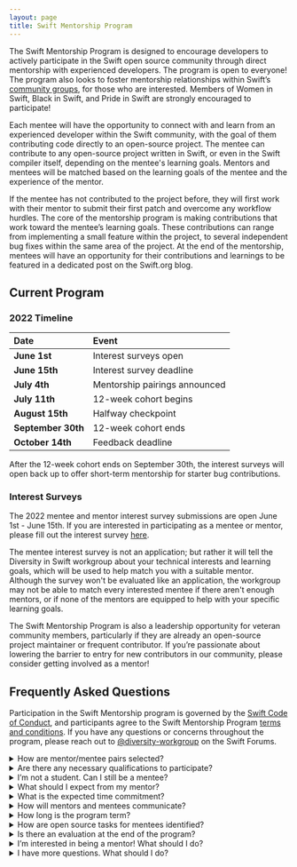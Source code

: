 ```yaml
---
layout: page
title: Swift Mentorship Program
---
```


The Swift Mentorship Program is designed to encourage developers to actively participate in the Swift open source community through direct mentorship with experienced developers. The program is open to everyone! The program also looks to foster mentorship relationships within Swift’s [community groups](/diversity/#community-groups), for those who are interested. Members of Women in Swift, Black in Swift, and Pride in Swift are strongly encouraged to participate!

Each mentee will have the opportunity to connect with and learn from an experienced developer within the Swift community, with the goal of them contributing code directly to an open-source project. The mentee can contribute to any open-source project written in Swift, or even in the Swift compiler itself, depending on the mentee's learning goals. Mentors and mentees will be matched based on the learning goals of the mentee and the experience of the mentor.

If the mentee has not contributed to the project before, they will first work with their mentor to submit their first patch and overcome any workflow hurdles. The core of the mentorship program is making contributions that work toward the mentee’s learning goals. These contributions can range from implementing a small feature within the project, to several independent bug fixes within the same area of the project. At the end of the mentorship, mentees will have an opportunity for their contributions and learnings to be featured in a dedicated post on the Swift.org blog.

## Current Program

### 2022 Timeline

| Date               | Event                          |
|:-------------------|:-------------------------------|
| **June 1st**       |  Interest surveys open         |
| **June 15th**      |  Interest survey deadline      |
| **July 4th**       |  Mentorship pairings announced |
| **July 11th**      |  12-week cohort begins         |
| **August 15th**    |  Halfway checkpoint            |
| **September 30th** |  12-week cohort ends           |
| **October 14th**   |  Feedback deadline             |

After the 12-week cohort ends on September 30th, the interest surveys will open back up to offer short-term mentorship for starter bug contributions.

### Interest Surveys

The 2022 mentee and mentor interest survey submissions are open June 1st - June 15th. If you are interested in participating as a mentee or mentor, please fill out the interest survey [here](/mentorship-interest-survey/).

The mentee interest survey is not an application; but rather it will tell the Diversity in Swift workgroup about your technical interests and learning goals, which will be used to help match you with a suitable mentor. Although the survey won't be evaluated like an application, the workgroup may not be able to match every interested mentee if there aren't enough mentors, or if none of the mentors are equipped to help with your specific learning goals.

The Swift Mentorship Program is also a leadership opportunity for veteran community members, particularly if they are already an open-source project maintainer or frequent contributor. If you’re passionate about lowering the barrier to entry for new contributors in our community, please consider getting involved as a mentor!

## Frequently Asked Questions

Participation in the Swift Mentorship program is governed by the [Swift Code of Conduct](/code-of-conduct), and participants agree to the Swift Mentorship Program [terms and conditions](/mentorship-tos/). If you have any questions or concerns throughout the program, please reach out to [@diversity-workgroup](https://forums.swift.org/new-message?groupname=diversity-workgroup) on the Swift Forums.

<details class="download">
  <summary>How are mentor/mentee pairs selected?</summary>

Mentors and mentees will each fill out an interest survey. The survey is not an application, but rather it tells the Diversity in Swift workgroup about the participant’s interests, experience, learning goals, and more, which will be used to help the workgroup match mentor-mentee pairs. The interest surveys have a parallel set of questions to help evaluate whether the mentor has suitable experience to help the mentee with their learning goals. For example, the mentee questionnaire asks the mentee which specific skills/topics they are interested in working on, and the mentor questionnaire asks which specific skills/topics the mentor has experience with and can help a mentee learn about. A potential mentee will not be matched with a mentor if there are not enough mentors, or if there is not a suitable mentor to help them with their learning goals.
</details>

<details class="download">
  <summary>Are there any necessary qualifications to participate?</summary>

There are no necessary qualifications for mentees — the mentorship program is open to anybody 18 years and older who is willing to learn about Swift! Since this program is designed to encourage and help diverse developers overcome barriers and actively participate in the Swift community, the Diversity in Swift workgroup strongly encourages members of Women in Swift and Black in Swift to participate.
Mentors must be members of the Swift community (e.g., iOS developers, Swift compiler contributors, etc). Prior experience with mentorship is a plus, but not required.
</details>

<details class="download">
  <summary>I’m not a student. Can I still be a mentee?</summary>

Yes! This mentorship program is not limited to students.
</details>

<details class="download">
  <summary>What should I expect from my mentor?</summary>

You can expect your mentor to help guide you as you make contributions to an open source project, provide constructive feedback on your work, share their own experiences, and help you navigate the Swift community! You should not expect your mentor to make sure your contributions are accepted or assign work to you. You also should not expect your mentor to directly teach you. Think of your mentor as a teaching assistant rather than a teacher — they may suggest resources to aid your learning, answer questions, and discuss what you’ve learned, but they are not expected to give you a lecture on a technical concept.
</details>

<details class="download">
  <summary>What is the expected time commitment?</summary>

Mentors are expected to meet with their mentees at least 2 hours per month. The mentorship pair can decide how to distribute that time throughout the month. Mentees are expected to spend at least an additional 2 hours per month working on their contributions.
</details>

<details class="download">
  <summary>How will mentors and mentees communicate?</summary>

Most communication is expected to happen asynchronously on the Swift Forums. The mentorship pair may also decide to meet “face to face” via video chat or similar.
</details>

<details class="download">
  <summary>How long is the program term?</summary>

12 weeks.
</details>

<details class="download">
  <summary>How are open source tasks for mentees identified?</summary>

If the mentee does not have any ideas in mind, project maintainers and mentors may identify starter tasks that are suitable for newcomers to the project. For example, the Swift compiler project has issues labeled [StarterBug](https://github.com/apple/swift/issues?q=is%3Aopen+is%3Aissue+label%3AStarterBug). Beyond the initial contribution, mentors or mentees may suggest small “projects” that are implementable given the expected time commitment. Otherwise, every open source project has an endless supply of issues to be fixed! Participants may rely on the issue tracking system for the open source project to identify these tasks.
</details>

<details class="download">
  <summary>Is there an evaluation at the end of the program?</summary>

There is no formal evaluation at the end of the mentorship program. However, there will be an exit survey for all participants. There will also be a post on the Swift.org blog to highlight mentees’ contributions and their learnings.
</details>

<details class="download">
  <summary>I’m interested in being a mentor! What should I do?</summary>

Please reach out to <a href="https://forums.swift.org/new-message?groupname=diversity-workgroup">@diversity-workgroup</a> on the Swift Forums if you are interested in participating as a mentor.
</details>

<details class="download">
  <summary>I have more questions. What should I do?</summary>

Please reach out to <a href="https://forums.swift.org/new-message?groupname=diversity-workgroup">@diversity-workgroup</a> on the Swift Forums with any additional questions you have!
</details>
